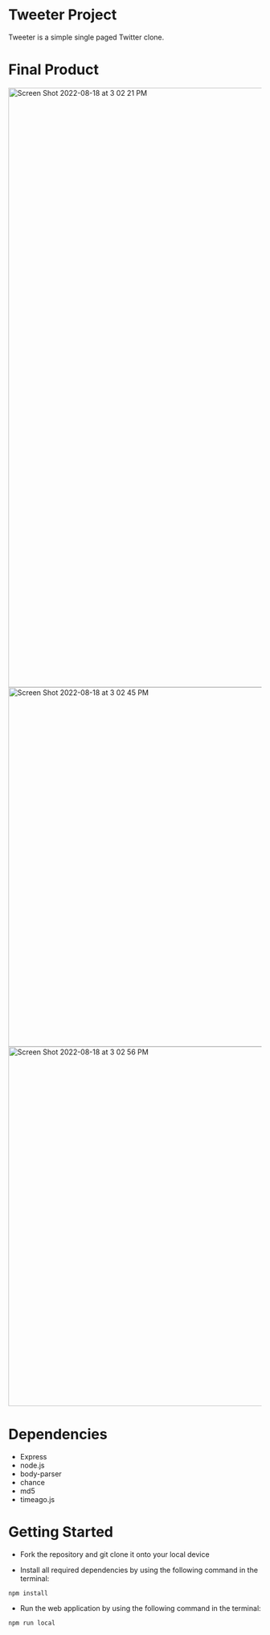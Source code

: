 # Tweeter Project

Tweeter is a simple single paged Twitter clone.

# Final Product
<img width="1191" alt="Screen Shot 2022-08-18 at 3 02 21 PM" src="https://user-images.githubusercontent.com/55267263/185474615-73158144-f447-4d08-bb8b-26901ef709a5.png">

<img width="714" alt="Screen Shot 2022-08-18 at 3 02 45 PM" src="https://user-images.githubusercontent.com/55267263/185474625-432bcb6d-5847-4549-b7dc-a9f3290f33cf.png">

<img width="714" alt="Screen Shot 2022-08-18 at 3 02 56 PM" src="https://user-images.githubusercontent.com/55267263/185474638-40804437-1605-4e28-b0e6-2a125f8f2718.png">

# Dependencies
- Express
- node.js
- body-parser
- chance
- md5
- timeago.js

# Getting Started

- Fork the repository and git clone it onto your local device

- Install all required dependencies by using the following command in the terminal:

```
npm install
```

- Run the web application by using the following command in the terminal:

```
npm run local
```


